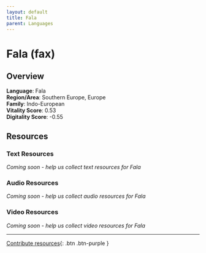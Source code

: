 ```yaml
---
layout: default
title: Fala
parent: Languages
---
```


# Fala (fax)

## Overview

**Language**: Fala  
**Region/Area**: Southern Europe, Europe  
**Family**: Indo-European  
**Vitality Score**: 0.53  
**Digitality Score**: -0.55  

## Resources

### Text Resources
*Coming soon - help us collect text resources for Fala*

### Audio Resources
*Coming soon - help us collect audio resources for Fala*

### Video Resources
*Coming soon - help us collect video resources for Fala*

---

[Contribute resources](https://fairtrain.github.io/){: .btn .btn-purple }
